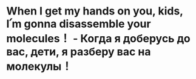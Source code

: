 # When I get my hands on you, kids, I՛m gonna disassemble your molecules！ - Когда я доберусь до вас, дети, я разберу вас на молекулы！
